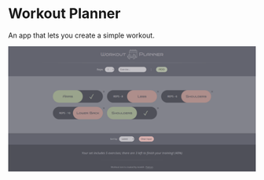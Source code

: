 # Workout Planner

An app that lets you create a simple workout.

![project image](/src/img/workout-planner.png)
